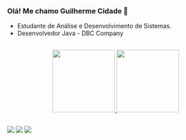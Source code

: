 ### Olá! Me chamo Guilherme Cidade 👋

- Estudante de Análise e Desenvolvimento de Sistemas.
- Desenvolvedor Java - DBC Company
##

<div align="center">
  <a href="https://github.com/grcidade">
  <img height="145em" src="https://github-readme-stats.vercel.app/api?username=grcidade&show_icons=true&theme=darcula&include_all_commits=true&count_private=true"/>
  <img height="145em" src="https://github-readme-stats.vercel.app/api/top-langs/?username=grcidade&layout=compact&langs_count=7&theme=darcula"/>
</div>

##
 
<div>
  <a href="https://www.instagram.com/guilhermecidade/" target="_blank"><img src="https://img.shields.io/badge/-Instagram-%23E4405F?style=for-the-badge&logo=instagram&logoColor=white" target="_blank"></a>
  <a href = "mailto:guirevcidade1@gmail.com"><img src="https://img.shields.io/badge/-Gmail-%23333?style=for-the-badge&logo=gmail&logoColor=white" target="_blank"></a>
  <a href="https://www.linkedin.com/in/guilhermereveilleaucidade/" target="_blank"><img src="https://img.shields.io/badge/-LinkedIn-%230077B5?style=for-the-badge&logo=linkedin&logoColor=white" target="_blank"></a>   
</div>
